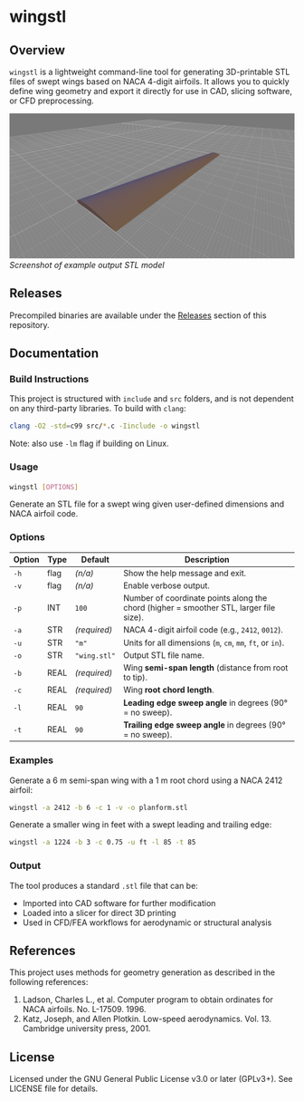 # wingstl
## Overview
`wingstl` is a lightweight command-line tool for generating 3D-printable STL files of swept wings based on NACA 4-digit airfoils.
It allows you to quickly define wing geometry and export it directly for use in CAD, slicing software, or CFD preprocessing.

![Alt text](images/wing.png)
*Screenshot of example output STL model*

## Releases
Precompiled binaries are available under the [Releases](https://github.com/ejb98/wingstl/releases/latest) section of this repository.

## Documentation
### Build Instructions
This project is structured with `include` and `src` folders, and is not dependent on any third-party libraries. To build with `clang`:
```bash
clang -O2 -std=c99 src/*.c -Iinclude -o wingstl
```
Note: also use `-lm` flag if building on Linux.

### Usage
```bash
wingstl [OPTIONS]
```
Generate an STL file for a swept wing given user-defined dimensions and NACA airfoil code.

### Options

| Option | Type | Default      | Description                                                                            |
| ------ | ---- | ------------ | -------------------------------------------------------------------------------------- |
| `-h`   | flag | *(n/a)*      | Show the help message and exit.                                                        |
| `-v`   | flag | *(n/a)*      | Enable verbose output.                                                                 |
| `-p`   | INT  | `100`        | Number of coordinate points along the chord (higher = smoother STL, larger file size). |
| `-a`   | STR  | *(required)* | NACA 4-digit airfoil code (e.g., `2412`, `0012`).                                      |
| `-u`   | STR  | `"m"`        | Units for all dimensions (`m`, `cm`, `mm`, `ft`, or `in`).                             |
| `-o`   | STR  | `"wing.stl"` | Output STL file name.                                                                  |
| `-b`   | REAL | *(required)* | Wing **semi-span length** (distance from root to tip).                                 |
| `-c`   | REAL | *(required)* | Wing **root chord length**.                                                            |
| `-l`   | REAL | `90`         | **Leading edge sweep angle** in degrees (90° = no sweep).                              |
| `-t`   | REAL | `90`         | **Trailing edge sweep angle** in degrees (90° = no sweep).                             |

### Examples
Generate a 6 m semi-span wing with a 1 m root chord using a NACA 2412 airfoil:
```bash
wingstl -a 2412 -b 6 -c 1 -v -o planform.stl
```
Generate a smaller wing in feet with a swept leading and trailing edge:
```bash
wingstl -a 1224 -b 3 -c 0.75 -u ft -l 85 -t 85

```
### Output
The tool produces a standard `.stl` file that can be:
* Imported into CAD software for further modification
* Loaded into a slicer for direct 3D printing
* Used in CFD/FEA workflows for aerodynamic or structural analysis

## References
This project uses methods for geometry generation as described in the following references:
1. Ladson, Charles L., et al. Computer program to obtain ordinates for NACA airfoils. No. L-17509. 1996.
2. Katz, Joseph, and Allen Plotkin. Low-speed aerodynamics. Vol. 13. Cambridge university press, 2001.

## License
Licensed under the GNU General Public License v3.0 or later (GPLv3+). See LICENSE file for details.